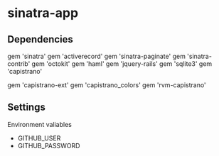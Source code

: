 sinatra-app
=================

## Dependencies

gem 'sinatra'
gem 'activerecord'
gem 'sinatra-paginate'
gem 'sinatra-contrib'
gem 'octokit'
gem 'haml'
gem 'jquery-rails'
gem 'sqlite3'
gem 'capistrano'


gem 'capistrano-ext'
gem 'capistrano_colors'
gem 'rvm-capistrano'



## Settings
Environment valiables

- GITHUB_USER
- GITHUB_PASSWORD


